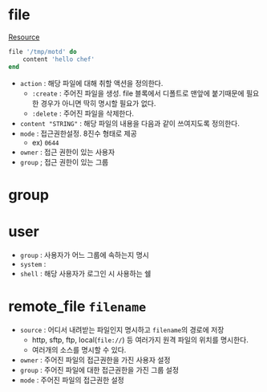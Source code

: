 # file

[Resource](https://docs.chef.io/resource_file.html)

```ruby
file '/tmp/motd' do
    content 'hello chef'
end
```

* `action` : 해당 파일에 대해 취할 액션을 정의한다.
    * `:create` : 주어진 파일을 생성. file 블록에서 디폴트로 맨앞에 붙기때문에 필요한 경우가 아니면 딱히 명시할 필요가 없다.
    * `:delete` : 주어진 파일을 삭제한다.
* `content "STRING"` : 해당 파일의 내용을 다음과 같이 쓰여지도록 정의한다.
* `mode` : 접근권한설정. 8진수 형태로 제공 
    * ex) `0644`
* `owner` : 접근 권한이 있는 사용자
* `group` ; 접근 권한이 있는 그룹

# group


# user
* `group` : 사용자가 어느 그룹에 속하는지 명시
* `system` : 
* `shell` : 해당 사용자가 로그인 시 사용하는 쉘


# remote_file `filename`
* `source` : 어디서 내려받는 파일인지 명시하고 `filename`의 경로에 저장
    * http, sftp, ftp, local(`file://`) 등 여러가지 원격 파일의 위치를 명시한다.
    * 여러개의 소스를 명시할 수 있다.
* `owner` : 주어진 파일의 접근권한을 가진 사용자 설정
* `group` : 주어진 파일에 대한 접근권한을 가진 그룹 설정
* `mode` : 주어진 파일의 접근권한 설정